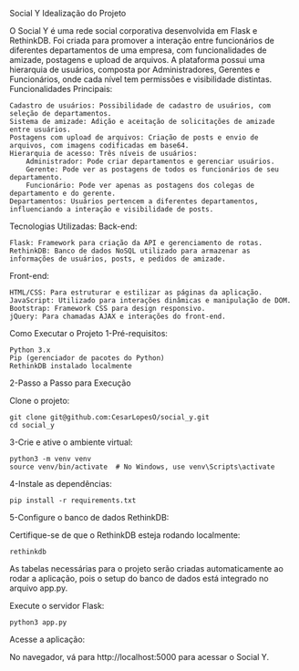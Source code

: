 Social Y
Idealização do Projeto

O Social Y é uma rede social corporativa desenvolvida em Flask e RethinkDB. Foi criada para promover a interação entre funcionários de diferentes departamentos de uma empresa, com funcionalidades de amizade, postagens e upload de arquivos. A plataforma possui uma hierarquia de usuários, composta por Administradores, Gerentes e Funcionários, onde cada nível tem permissões e visibilidade distintas.
Funcionalidades Principais:

    Cadastro de usuários: Possibilidade de cadastro de usuários, com seleção de departamentos.
    Sistema de amizade: Adição e aceitação de solicitações de amizade entre usuários.
    Postagens com upload de arquivos: Criação de posts e envio de arquivos, com imagens codificadas em base64.
    Hierarquia de acesso: Três níveis de usuários:
        Administrador: Pode criar departamentos e gerenciar usuários.
        Gerente: Pode ver as postagens de todos os funcionários de seu departamento.
        Funcionário: Pode ver apenas as postagens dos colegas de departamento e do gerente.
    Departamentos: Usuários pertencem a diferentes departamentos, influenciando a interação e visibilidade de posts.

Tecnologias Utilizadas:
Back-end:

    Flask: Framework para criação da API e gerenciamento de rotas.
    RethinkDB: Banco de dados NoSQL utilizado para armazenar as informações de usuários, posts, e pedidos de amizade.

Front-end:

    HTML/CSS: Para estruturar e estilizar as páginas da aplicação.
    JavaScript: Utilizado para interações dinâmicas e manipulação de DOM.
    Bootstrap: Framework CSS para design responsivo.
    jQuery: Para chamadas AJAX e interações do front-end.

Como Executar o Projeto
1-Pré-requisitos:

    Python 3.x
    Pip (gerenciador de pacotes do Python)
    RethinkDB instalado localmente

2-Passo a Passo para Execução

Clone o projeto:

    git clone git@github.com:CesarLopesO/social_y.git
    cd social_y

3-Crie e ative o ambiente virtual:


    python3 -m venv venv
    source venv/bin/activate  # No Windows, use venv\Scripts\activate

4-Instale as dependências:


    pip install -r requirements.txt

5-Configure o banco de dados RethinkDB:

Certifique-se de que o RethinkDB esteja rodando localmente:


    rethinkdb

As tabelas necessárias para o projeto serão criadas automaticamente ao rodar a aplicação, pois o setup do banco de dados está integrado no arquivo app.py.

Execute o servidor Flask:

    python3 app.py

Acesse a aplicação:

No navegador, vá para http://localhost:5000 para acessar o Social Y.